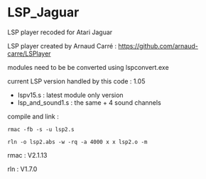 # LSP_Jaguar
LSP player recoded for Atari Jaguar

LSP player created by Arnaud Carré : https://github.com/arnaud-carre/LSPlayer

modules need to be be converted using lspconvert.exe 

current LSP version handled by this code : 1.05

- lspv15.s : latest module only version
- lsp_and_sound1.s : the same + 4 sound channels

compile and link : 

    rmac -fb -s -u lsp2.s
    
    rln -o lsp2.abs -w -rq -a 4000 x x lsp2.o -m 


rmac : V2.1.13 

rln : V1.7.0 
